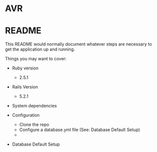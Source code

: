 # AVR

# README

This README would normally document whatever steps are necessary to get the
application up and running.

Things you may want to cover:

* Ruby version
    - 2.5.1

* Rails Version
    - 5.2.1

* System dependencies

* Configuration
    - Clone the repo
    - Configure a database.yml file (See: Database Default Setup)
    - 

* Database Default Setup
